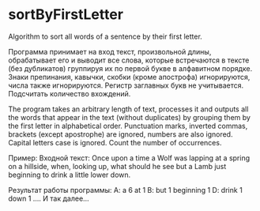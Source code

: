 # sortByFirstLetter
Algorithm to sort all words of a sentence by their first letter.

Программа принимает на вход текст, произвольной длины, обрабатывает его и выводит все слова, которые встречаются в тексте (без дубликатов) группируя их по первой букве в алфавитном порядке. Знаки препинания, кавычки, скобки (кроме апострофа) игнорируются, числа также игнорируются. Регистр заглавных букв не учитывается. Подсчитать количество вхождений.

The program takes an arbitrary length of text, processes it and outputs all the words that appear in the text (without duplicates) by grouping them by the first letter in alphabetical order. Punctuation marks, inverted commas, brackets (except apostrophe) are ignored, numbers are also ignored. Capital letters case is ignored. Count the number of occurrences.

Пример:
Входной текст:
Once upon a time a Wolf was lapping at a spring on a hillside, when, looking up, what should he see but a Lamb just beginning to drink a little lower down.
 
Результат работы программы:
A: a 6
     at 1
B: but 1
     beginning 1
D: drink  1
     down 1
…. 
И так далее…
